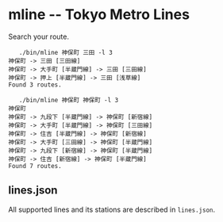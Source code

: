 # mline -- Tokyo Metro Lines

Search your route.

```
   ./bin/mline 神保町 三田 -l 3
神保町 -> 三田 [三田線]
神保町 -> 大手町 [半蔵門線] -> 三田 [三田線]
神保町 -> 押上 [半蔵門線] -> 三田 [浅草線]
Found 3 routes.
```

```
   ./bin/mline 神保町 神保町 -l 3
神保町
神保町 -> 九段下 [半蔵門線] -> 神保町 [新宿線]
神保町 -> 大手町 [半蔵門線] -> 神保町 [三田線]
神保町 -> 住吉 [半蔵門線] -> 神保町 [新宿線]
神保町 -> 大手町 [三田線] -> 神保町 [半蔵門線]
神保町 -> 九段下 [新宿線] -> 神保町 [半蔵門線]
神保町 -> 住吉 [新宿線] -> 神保町 [半蔵門線]
Found 7 routes.
```

## lines.json

All supported lines and its stations are described in `lines.json`.
